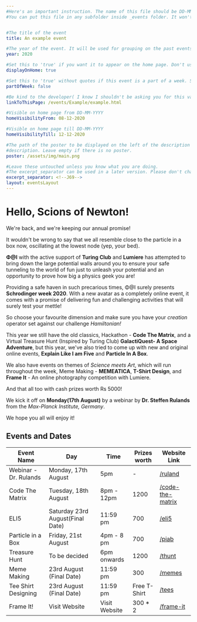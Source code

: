```yaml
---
#Here's an important instruction. The name of this file should be DD-MM-YYYY-title. Use the date of the beginning of the event.
#You can put this file in any subfolder inside _events folder. It won't effect the site and will help you stay organized.


#The title of the event
title: An example event

#The year of the event. It will be used for grouping on the past events page.
year: 2020

#Set this to 'true' if you want it to appear on the home page. Don't use quotes around true. You can set this to false if this event is a part of a week event and doesn't have to appear on the home page.
displayOnHome: true

#Set this to 'true' without quotes if this event is a part of a week. Set to 'false' if it isn't or if it is the description of the week itself.
partOfWeek: false

#Be kind to the developer( I know I shouldn't be asking you for this variable ). Provide the link to this page and end the name of the file with .html
linkToThisPage: /events/Example/example.html

#Visible on home page from DD-MM-YYYY
homeVisibilityFrom: 08-12-2020

#Visible on home page till DD-MM-YYYY
homeVisibilityTill: 12-12-2020

#The path of the poster to be displayed on the left of the description on large screens. On small screens, it will be shown above the
#description. Leave empty if there is no poster.
poster: /assets/img/main.png

#Leave these untouched unless you know what you are doing.
#The excerpt_separator can be used in a later version. Please don't change its value. Consider it a TM.
excerpt_separator: <!--J69-->
layout: eventsLayout
---
```

# Hello, Scions of Newton!

We're back, and we're keeping our annual promise!

It wouldn't be wrong to say that we all resemble close to the particle in a box now, oscillating at the lowest node (yep, your bed).

**Φ@I** with the active support of **Turing Club** and **Lumiere** has attempted to bring down the large potential walls around you to ensure your safe tunneling to the world of fun just to unleash your potential and an opportunity to prove how big a physics geek you are!

Providing a safe haven in such precarious times, Φ@I surely presents **Schrodinger week 2020**. With a new avatar as a completely online event, it comes with a promise of delivering fun and challenging activities that will surely test your mettle!

So choose your favourite dimension and make sure you have your *creation* operator set against our challenge *Hamiltonian!*

This year we still have the old classics, Hackathon - **Code The Matrix**, and a Virtual Treasure Hunt (Inspired by Turing Club) **GalactiQuest- A Space Adventure**, but this year, we've also tried to come up with new and original online events, **Explain Like I am Five** and **Particle In A Box**.

We also have events on themes of _Science meets Art_, which will run throughout the week, Meme Making - **MEMEATICA**, **T-Shirt Design**, and **Frame It** - An online photography competition with Lumiere.

And that all too with cash prizes worth Rs 5000!

We kick it off on **Monday(17th August)** by a webinar by **Dr. Steffen Rulands** from the _Max-Planck Institute, Germany_.

We hope you all will enjoy it!

## Events and Dates

| Event Name            | Day                                | Time          | Prizes worth | Website Link                        |
| --------------------- | ---------------------------------- | ------------- | ------------ | ----------------------------------- |
| Webinar - Dr. Rulands | Monday, 17th August                | 5pm           | -            | [/ruland](/events/ruland)            |                
| Code The Matrix       | Tuesday, 18th August               | 8pm - 12pm    | 1200         | [/code-the-matrix](code-the-matrix) |
| ELI5                  | Saturday 23rd August(Final Date)   | 11:59 pm      | 700          | [/eli5](eli5)                       |
| Particle in a Box     | Friday, 21st August                | 4pm - 8 pm    | 700          | [/piab](piab)                       |
| Treasure Hunt         | To be decided                      | 6pm onwards   | 1200         | [/thunt](thunt)                     |
| Meme Making           | 23rd August (Final Date)           | 11:59 pm      | 300          | [/memes](memes)                     |
| Tee Shirt Designing   | 23rd August (Final Date)           | 11:59 pm      | Free T-Shirt | [/tees](tees)                       |
| Frame It!             | Visit Website                      | Visit Website | 300 * 2      | [/frame-it](frame-it)               |
